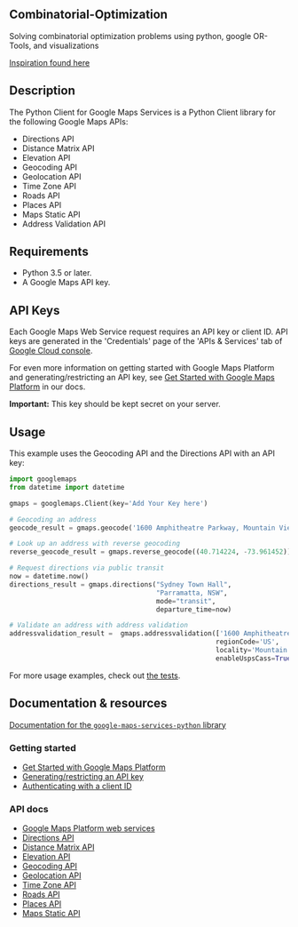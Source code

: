 ## Combinatorial-Optimization

Solving combinatorial optimization problems using python, google OR-Tools, and visualizations

[Inspiration found here](https://developers.google.com/optimization/introduction)

## Description


The Python Client for Google Maps Services is a Python Client library for the following Google Maps
APIs:

 - Directions API
 - Distance Matrix API
 - Elevation API
 - Geocoding API
 - Geolocation API
 - Time Zone API
 - Roads API
 - Places API
 - Maps Static API
 - Address Validation API

## Requirements

 - Python 3.5 or later.
 - A Google Maps API key.

## API Keys

Each Google Maps Web Service request requires an API key or client ID. API keys
are generated in the 'Credentials' page of the 'APIs & Services' tab of [Google Cloud console](https://console.cloud.google.com/apis/credentials).

For even more information on getting started with Google Maps Platform and generating/restricting an API key, see [Get Started with Google Maps Platform](https://developers.google.com/maps/gmp-get-started) in our docs.

**Important:** This key should be kept secret on your server.

## Usage

This example uses the Geocoding API and the Directions API with an API key:

```python
import googlemaps
from datetime import datetime

gmaps = googlemaps.Client(key='Add Your Key here')

# Geocoding an address
geocode_result = gmaps.geocode('1600 Amphitheatre Parkway, Mountain View, CA')

# Look up an address with reverse geocoding
reverse_geocode_result = gmaps.reverse_geocode((40.714224, -73.961452))

# Request directions via public transit
now = datetime.now()
directions_result = gmaps.directions("Sydney Town Hall",
                                     "Parramatta, NSW",
                                     mode="transit",
                                     departure_time=now)

# Validate an address with address validation
addressvalidation_result =  gmaps.addressvalidation(['1600 Amphitheatre Pk'], 
                                                    regionCode='US',
                                                    locality='Mountain View', 
                                                    enableUspsCass=True)
```

For more usage examples, check out [the tests](https://github.com/googlemaps/google-maps-services-python/tree/master/tests).


## Documentation & resources

[Documentation for the `google-maps-services-python` library](https://googlemaps.github.io/google-maps-services-python/docs/index.html)

### Getting started
- [Get Started with Google Maps Platform](https://developers.google.com/maps/gmp-get-started)
- [Generating/restricting an API key](https://developers.google.com/maps/gmp-get-started#api-key)
- [Authenticating with a client ID](https://developers.google.com/maps/documentation/directions/get-api-key#client-id)

### API docs
- [Google Maps Platform web services](https://developers.google.com/maps/apis-by-platform#web_service_apis)
- [Directions API](https://developers.google.com/maps/documentation/directions/)
- [Distance Matrix API](https://developers.google.com/maps/documentation/distancematrix/)
- [Elevation API](https://developers.google.com/maps/documentation/elevation/)
- [Geocoding API](https://developers.google.com/maps/documentation/geocoding/)
- [Geolocation API](https://developers.google.com/maps/documentation/geolocation/)
- [Time Zone API](https://developers.google.com/maps/documentation/timezone/)
- [Roads API](https://developers.google.com/maps/documentation/roads/)
- [Places API](https://developers.google.com/places/)
- [Maps Static API](https://developers.google.com/maps/documentation/maps-static/)
